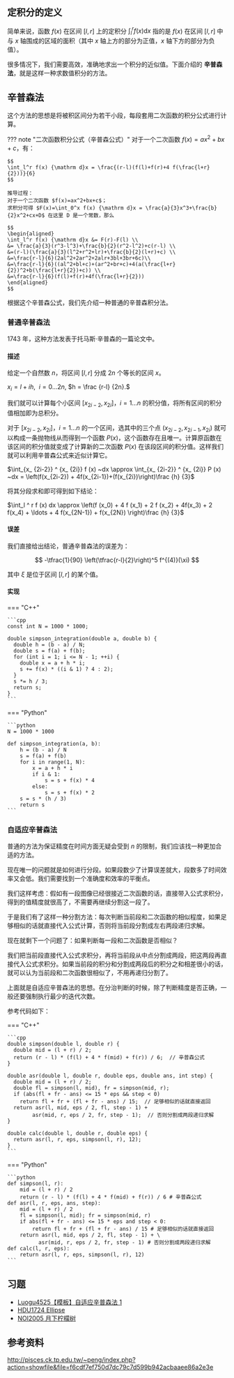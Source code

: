 ## 定积分的定义

简单来说，函数 $f(x)$ 在区间 $[l,r]$ 上的定积分 $\int_{l}^{r}f(x)\mathrm{d}x$ 指的是 $f(x)$ 在区间 $[l,r]$ 中与 $x$ 轴围成的区域的面积（其中 $x$ 轴上方的部分为正值，$x$ 轴下方的部分为负值）。

很多情况下，我们需要高效，准确地求出一个积分的近似值。下面介绍的 **辛普森法**，就是这样一种求数值积分的方法。

## 辛普森法

这个方法的思想是将被积区间分为若干小段，每段套用二次函数的积分公式进行计算。

??? note "二次函数积分公式（辛普森公式）"
    对于一个二次函数 $f(x)=ax^2+bx+c$，有：
    
    $$
    \int_l^r f(x) {\mathrm d}x = \frac{(r-l)(f(l)+f(r)+4 f(\frac{l+r}{2}))}{6}
    $$
    
    推导过程：
    对于一个二次函数 $f(x)=ax^2+bx+c$；
    求积分可得 $F(x)=\int_0^x f(x) {\mathrm d}x = \frac{a}{3}x^3+\frac{b}{2}x^2+cx+D$ 在这里 D 是一个常数，那么
    
    $$
    \begin{aligned}
    \int_l^r f(x) {\mathrm d}x &= F(r)-F(l) \\
    &= \frac{a}{3}(r^3-l^3)+\frac{b}{2}(r^2-l^2)+c(r-l) \\
    &=(r-l)(\frac{a}{3}(l^2+r^2+lr)+\frac{b}{2}(l+r)+c) \\
    &=\frac{r-l}{6}(2al^2+2ar^2+2alr+3bl+3br+6c)\\
    &=\frac{r-l}{6}((al^2+bl+c)+(ar^2+br+c)+4(a(\frac{l+r}{2})^2+b(\frac{l+r}{2})+c)) \\
    &=\frac{r-l}{6}(f(l)+f(r)+4f(\frac{l+r}{2}))
    \end{aligned}
    $$

根据这个辛普森公式，我们先介绍一种普通的辛普森积分法。

### 普通辛普森法

1743 年，这种方法发表于托马斯·辛普森的一篇论文中。

#### 描述

给定一个自然数 $n$，将区间 $[l, r]$ 分成 $2n$ 个等长的区间 $x$。

$x_i = l + i h, ~~ i = 0 \ldots 2n,$ $h = \frac {r-l} {2n}.$

我们就可以计算每个小区间 $[x_ {2i-2}, x_ {2i}]$，$i = 1\ldots n$ 的积分值，将所有区间的积分值相加即为总积分。

对于 $[x_ {2i-2}, x_ {2i}]$，$i = 1\ldots n$ 的一个区间，选其中的三个点 $(x_ {2i-2}, x_ {2i-1}, x_ {2i})$ 就可以构成一条抛物线从而得到一个函数 $P(x)$，这个函数存在且唯一。计算原函数在该区间的积分值就变成了计算新的二次函数 $P(x)$ 在该段区间的积分值。这样我们就可以利用辛普森公式来近似计算它。

$\int_{x_ {2i-2}} ^ {x_ {2i}} f (x) ~dx \approx \int_{x_ {2i-2}} ^ {x_ {2i}} P (x) ~dx = \left(f(x_{2i-2}) + 4f(x_{2i-1})+(f(x_{2i})\right)\frac {h} {3}$

将其分段求和即可得到如下结论：

$\int_l ^ r f (x) dx \approx \left(f (x_0) + 4 f (x_1) + 2 f (x_2) + 4f(x_3) + 2 f(x_4) + \ldots + 4 f(x_{2N-1}) + f(x_{2N}) \right)\frac {h} {3}$

#### 误差

我们直接给出结论，普通辛普森法的误差为：

$$
-\tfrac{1}{90} \left(\tfrac{r-l}{2}\right)^5 f^{(4)}(\xi)
$$

其中 $\xi$ 是位于区间 $[l,r]$ 的某个值。

#### 实现

=== "C++"

    ```cpp
    const int N = 1000 * 1000;

    double simpson_integration(double a, double b) {
      double h = (b - a) / N;
      double s = f(a) + f(b);
      for (int i = 1; i <= N - 1; ++i) {
        double x = a + h * i;
        s += f(x) * ((i & 1) ? 4 : 2);
      }
      s *= h / 3;
      return s;
    }
    ```

=== "Python"

    ```python
    N = 1000 * 1000

    def simpson_integration(a, b):
        h = (b - a) / N
        s = f(a) + f(b)
        for i in range(1, N):
            x = a + h * i
            if i & 1:
                s = s + f(x) * 4
            else:
                s = s + f(x) * 2
        s = s * (h / 3)
        return s
    ```

### 自适应辛普森法

普通的方法为保证精度在时间方面无疑会受到 $n$ 的限制，我们应该找一种更加合适的方法。

现在唯一的问题就是如何进行分段。如果段数少了计算误差就大，段数多了时间效率又会低。我们需要找到一个准确度和效率的平衡点。

我们这样考虑：假如有一段图像已经很接近二次函数的话，直接带入公式求积分，得到的值精度就很高了，不需要再继续分割这一段了。

于是我们有了这样一种分割方法：每次判断当前段和二次函数的相似程度，如果足够相似的话就直接代入公式计算，否则将当前段分割成左右两段递归求解。

现在就剩下一个问题了：如果判断每一段和二次函数是否相似？

我们把当前段直接代入公式求积分，再将当前段从中点分割成两段，把这两段再直接代入公式求积分。如果当前段的积分和分割成两段后的积分之和相差很小的话，就可以认为当前段和二次函数很相似了，不用再递归分割了。

上面就是自适应辛普森法的思想。在分治判断的时候，除了判断精度是否正确，一般还要强制执行最少的迭代次数。

参考代码如下：

=== "C++"

    ```cpp
    double simpson(double l, double r) {
      double mid = (l + r) / 2;
      return (r - l) * (f(l) + 4 * f(mid) + f(r)) / 6;  // 辛普森公式
    }

    double asr(double l, double r, double eps, double ans, int step) {
      double mid = (l + r) / 2;
      double fl = simpson(l, mid), fr = simpson(mid, r);
      if (abs(fl + fr - ans) <= 15 * eps && step < 0)
        return fl + fr + (fl + fr - ans) / 15;  // 足够相似的话就直接返回
      return asr(l, mid, eps / 2, fl, step - 1) +
            asr(mid, r, eps / 2, fr, step - 1);  // 否则分割成两段递归求解
    }

    double calc(double l, double r, double eps) {
      return asr(l, r, eps, simpson(l, r), 12);
    }
    ```

=== "Python"

    ```python
    def simpson(l, r):
        mid = (l + r) / 2
        return (r - l) * (f(l) + 4 * f(mid) + f(r)) / 6 # 辛普森公式
    def asr(l, r, eps, ans, step):
        mid = (l + r) / 2
        fl = simpson(l, mid); fr = simpson(mid, r)
        if abs(fl + fr - ans) <= 15 * eps and step < 0:
            return fl + fr + (fl + fr - ans) / 15 # 足够相似的话就直接返回
        return asr(l, mid, eps / 2, fl, step - 1) + \
              asr(mid, r, eps / 2, fr, step - 1) # 否则分割成两段递归求解
    def calc(l, r, eps):
        return asr(l, r, eps, simpson(l, r), 12)
    ```

## 习题

-   [Luogu4525【模板】自适应辛普森法 1](https://www.luogu.com.cn/problem/P4525)
-   [HDU1724 Ellipse](https://vjudge.net/problem/HDU-1724)
-   [NOI2005 月下柠檬树](https://www.luogu.com.cn/problem/P4207)

## 参考资料

http://pisces.ck.tp.edu.tw/~peng/index.php?action=showfile&file=f6cdf7ef750d7dc79c7d599b942acbaaee86a2e3e
